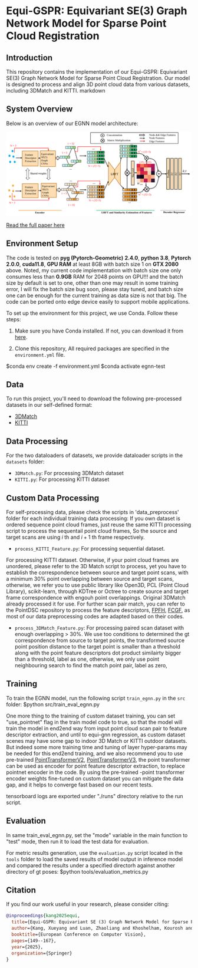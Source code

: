 # Equi-GSPR: Equivariant SE(3) Graph Network Model for Sparse Point Cloud Registration

## Introduction

This repository contains the implementation of our Equi-GSPR: Equivariant SE(3) Graph Network Model for Sparse Point Cloud Registration. Our model is designed to process and align 3D point cloud data from various datasets, including 3DMatch and KITTI.
markdown

## System Overview

Below is an overview of our EGNN model architecture:

![Model Overview](assets/model-overview.png)

[Read the full paper here](https://eccv.ecva.net/virtual/2024/poster/944)


## Environment Setup
The code is tested on **pyg (Pytorch-Geometric)** **2.4.0**, **python 3.8**, **Pytorch 2.0.0**, **cuda11.8**, **GPU RAM** at least 8GB with batch size 1 on **GTX 2080** above.
Noted, my current code implementation with batch size one only consumes less than **0.9GB** RAM for 2048 points on GPU!!! and the batch size by default is set to one, other than one  may result in some training error, I will fix the batch size bug soon, please stay tuned, and batch size one can be enough for the current training as data size is not that big. The code can be ported onto edge device easily to support mobile applications.

To set up the environment for this project, we use Conda. Follow these steps:

1. Make sure you have Conda installed. If not, you can download it from [here](https://docs.conda.io/en/latest/miniconda.html).

2. Clone this repository, All required packages are specified in the `environment.yml` file. 

$conda env create -f environment.yml
$conda activate egnn-test

## Data

To run this project, you'll need to download the following pre-processed datasets in our self-defined format:

- [3DMatch](https://drive.google.com/file/d/1wr21qFPvgoDWsBnMafew7h-vZfP242Gw/view?usp=drive_link)
- [KITTI](https://drive.google.com/file/d/17u2AWfPIMbgCQUVtXYelgacv_Cyeh6EM/view?usp=sharing)

## Data Processing

For the two dataloaders of datasets, we provide dataloader scripts in the `datasets` folder:

- `3DMatch.py`: For processing 3DMatch dataset
- `KITTI.py`: For processing KITTI dataset

## Custom Data Processing
For self-processing data, please check the scripts in 'data_preprocess' folder for each individual training data processing:
If you own dataset is ordered sequence point cloud frames, just reuse the same KITTI processing script to process the sequentail point cloud frames, So the source and target scans are using $i$ th and $i+1$ th frame respectively.
- `process_KITTI_Feature.py`: For processing sequential dataset.<br> 

For processing KITTI dataset. Otherwise, if your point cloud frames are unordered, please refer to the 3D Match script to process, yet you have to establish the correspondence between source and target point scans, with a minimum 30% point overlapping between source and target scans, otherwise, we refer you to use public library like Open3D, PCL (Point Cloud Library), scikit-learn, through KDTree or Octree to create source and target frame correspondence with engouh point overlappings. Original 3DMatch already processed it for use. For further scan pair match, you can refer to the PointDSC repository to process the feature descriptors, [FPFH](https://github.com/XuyangBai/PointDSC/blob/master/misc/cal_fpfh.py), [FCGF](https://github.com/XuyangBai/PointDSC/blob/master/misc/cal_fcgf.py), as most of our data preprocessing codes are adapted based on their codes. 

- `process_3DMatch_Feature.py`: For processing paired scan dataset with enough overlapping > 30%. We use too conditions to determined the gt correspondence from source to target points, the transformed source point position distance to the target point is smaller than a threshold along with the point feature descriptors dot product similairty bigger than a threshold, label as one, otherwise, we only use point neighbouring search to find the match point pair, label as zero, 

## Training

To train the EGNN model, run the following script `train_egnn.py` in the `src` folder:
$python src/train_eval_egnn.py

One more thing to the training of custom dataset training, you can set "use_pointnet"  flag in the train model code to true, so that the model will train the model in end2end way from input point cloud scan pair to feature descriptor extraction, and until to equi-gnn regression, as custom dataset scenes may have some gap to indoor 3D Match or KITTI outdoor datasets. But indeed some more training time and tuning of layer hyper-params may be needed for this end2end training, and we also recommend you to use pre-trained  [PointTransformerV2](https://github.com/Pointcept/PointTransformerV2), [PointTransformerV3](https://github.com/Pointcept/PointTransformerV3), the point transformer can be used as encoder for point feature descriptor extraction, to replace pointnet encoder in the code. By using the pre-trained -point transformer encoder weights fine-tuned on custom dataset you can mitigate the data gap, and it helps to converge fast based on our recent tests.

tensorboard logs are exported under "./runs" directory relative to the run script.

## Evaluation

In same train_eval_egnn.py, set the "mode" variable in the main function to "test" mode, then run it to load the test data for evaluation.

For metric results generation, use the `evaluation.py` script located in the `tools` folder to load the saved results of model output in inference model and compared the results under a specified directorh against another directory of gt poses:
$python tools/evaluation_metrics.py

## Citation

If you find our work useful in your research, please consider citing:

```bibtex
@inproceedings{kang2025equi,
  title={Equi-GSPR: Equivariant SE (3) Graph Network Model for Sparse Point Cloud Registration},
  author={Kang, Xueyang and Luan, Zhaoliang and Khoshelham, Kourosh and Wang, Bing},
  booktitle={European Conference on Computer Vision},
  pages={149--167},
  year={2025},
  organization={Springer}
}
